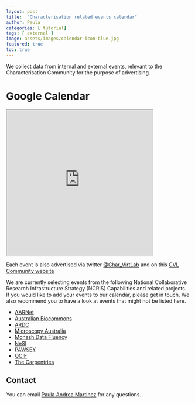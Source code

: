 ```yaml
---
layout: post
title:  "Characterisation related events calendar"
author: Paula
categories: [ tutorial]
tags: [ external ]
image: assets/images/calendar-icon-blue.jpg
featured: true
toc: true
---
```



We collect data from internal and external events, relevant to the Characterisation Community for the purpose of advertising.

# Google Calendar

<iframe src="https://calendar.google.com/calendar/embed?height=400&amp;wkst=1&amp;bgcolor=%23ffffff&amp;ctz=Australia%2FBrisbane&amp;src=OTVxdWJuM25jaTJ0M3NxamszaTBvOGRhbm9AZ3JvdXAuY2FsZW5kYXIuZ29vZ2xlLmNvbQ&amp;color=%233F51B5&amp;showPrint=0&amp;showCalendars=1" style="border:solid 1px #777" width="400" height="400" frameborder="0" scrolling="no"></iframe>

Each event is also advertised via twitter [@Char_VirtLab](https://twitter.com/Char_VirtLab) and on this [CVL Community website](https://characterisation-virtual-laboratory.github.io/CVL_Community/)

We are currently selecting events from the following National Collaborative Research Infrastructure Strategy (NCRIS) Capabilities and related projects. If you would like to add your events to our calendar, please get in touch. We also recommend you to have a look at events that might not be listed here.

* [AARNet](https://www.aarnet.edu.au/events)
* [Australian Biocommons](https://www.biocommons.org.au/events)
* [ARDC](https://ardc.edu.au/events/)
* [Microscopy Australia](https://micro.org.au/news-events/events/)
* [Monash Data Fluency](https://www.monash.edu/data-fluency/events)
* [NeSI](https://www.nesi.org.nz/community/events)
* [PAWSEY](https://pawsey.org.au/events/)
* [QCIF](https://www.qcif.edu.au/training/training-courses/)
* [The Carpentries](https://carpentries.org/upcoming_workshops/)


## Contact 

You can email [Paula Andrea Martinez](p.martinez@uq.edu.au) for any questions.


